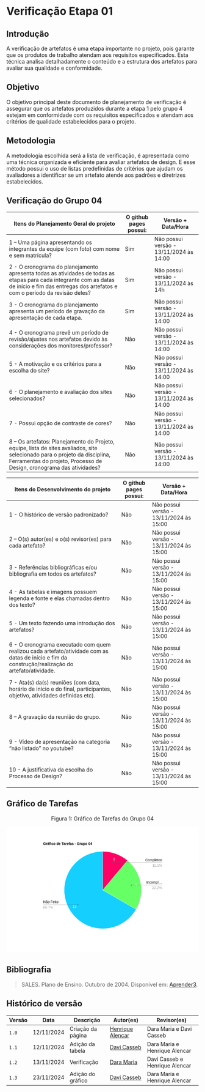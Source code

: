# Verificação Etapa 01

## Introdução
A verificação de artefatos é uma etapa importante no projeto, pois garante que os produtos de trabalho atendam aos requisitos especificados. Esta técnica analisa detalhadamente o conteúdo e a estrutura dos artefatos para avaliar sua qualidade e conformidade.

## Objetivo
O objetivo principal deste documento de planejamento de verificação é assegurar que os artefatos produzidos durante a etapa 1 pelo grupo 4 estejam em conformidade com os requisitos especificados e atendam aos critérios de qualidade estabelecidos para o projeto. 

## Metodologia 
A metodologia escolhida será a lista de verificação, é apresentada como uma técnica organizada e eficiente para avaliar artefatos de design. E esse método possui o uso de listas predefinidas de critérios que ajudam os avaliadores a identificar se um artefato atende aos padrões e diretrizes estabelecidos. 

## Verificação do Grupo 04

<center>

| Itens do Planejamento Geral do projeto | O github pages possui: | Versão + Data/Hora |
| ------------- | ------------- | ------------- |
| 1 – Uma página apresentando os integrantes da equipe (com foto) com nome e sem matrícula?  | Sim  | Não possui versão - 13/11/2024 às 14:00 |
| 2 - O cronograma do planejamento apresenta todas as atividades de todas as etapas para cada integrante com as datas de início e fim das entregas dos artefatos e com o período da revisão deles? | Sim | Não possui versão - 13/11/2024 às 14h |
| 3 - O cronograma do planejamento apresenta um período de gravação da apresentação de cada etapa.  | Sim  | Não possui versão - 13/11/2024 às 14:00 |
| 4 - O cronograma prevê um período de revisão/ajustes nos artefatos devido às considerações dos monitores/professor?  | Não  | Não possui versão - 13/11/2024 às 14:00 |
| 5 - A motivação e os critérios para a escolha do site?  | Não  | Não possui versão - 13/11/2024 às 14:00 |
| 6 - O planejamento e avaliação dos sites selecionados? | Não  | Não possui versão - 13/11/2024 às 14:00 |
| 7 - Possui opção de contraste de cores?  | Não  | Não possui versão - 13/11/2024 às 14:00 |
| 8 – Os artefatos: Planejamento do Projeto, equipe, lista de sites avaliados, site selecionado para o projeto da disciplina, Ferramentas do projeto, Processo de Design, cronograma das atividades? | Não  | Não possui versão - 13/11/2024 às 14:00 |


| Itens do Desenvolvimento do projeto | O github pages possui: | Versão + Data/Hora |
| ------------- | ------------- | ------------- |
| 1 - O histórico de versão padronizado? | Não | Não possui versão - 13/11/2024 às 15:00 |
| 2 – O(s) autor(es) e o(s) revisor(es) para cada artefato? | Não  | Não possui versão - 13/11/2024 às 15:00 |
| 3 - Referências bibliográficas e/ou bibliografia em todos os artefatos? | Não | Não possui versão - 13/11/2024 às 15:00 |
| 4 - As tabelas e imagens possuem legenda e fonte e elas chamadas dentro dos texto?  | Não  | Não possui versão - 13/11/2024 às 15:00 |
| 5 - Um texto fazendo uma introdução dos artefatos?  | Não  | Não possui versão - 13/11/2024 às 15:00 |
| 6 - O cronograma executado com quem realizou cada artefato/atividade com as datas de início e fim da construção/realização do artefato/atividade.  | Não  | Não possui versão - 13/11/2024 às 15:00 |
| 7 - Ata(s) da(s) reuniões (com data, horário de início e do final, participantes, objetivo, atividades definidas etc).  | Não  | Não possui versão - 13/11/2024 às 15:00 |
| 8 – A gravação da reunião do grupo.  | Não  | Não possui versão - 13/11/2024 às 15:00 |
| 9 - Vídeo de apresentação na categoria “não listado” no youtube?  | Não | Não possui versão - 13/11/2024 às 15:00 |
| 10 - A justificativa da escolha do Processo de Design?  | Não  | Não possui versão - 13/11/2024 às 15:00 |

</center>

## Gráfico de Tarefas
<div align="center">
<p> Figura 1: Gráfico de Tarefas do Grupo 04 </p> 
</div>

<center>

![Pie Chart das Tarefas](../assets/Grafico-de-Tarefas-Grupo-04.png)

</center>

## Bibliografia
> SALES. Plano de Ensino. Outubro de 2004. Disponível em: <a href="https://aprender3.unb.br/pluginfile.php/2972625/mod_resource/content/56/Plano_de_Ensino%20FIHC%20022024%20Turma%2001%20v1.pdf" target="_blank">Aprender3</a>.

## Histórico de versão

| Versão | Data       | Descrição                                | Autor(es)                                                                                       | Revisor(es)                                                                                                                                    |
| ------ | ---------- | ---------------------------------------- | ----------------------------------------------------------------------------------------------- | ---------------------------------------------------------------------------------------------------------------------------------------------- |
| `1.0`  | 12/11/2024 | Criação da página                     | [Henrique Alencar](https://github.com/henryqma) | Dara Maria e Davi Casseb |
| `1.1`  | 12/11/2024 | Adição da tabela                      | [Davi Casseb](https://github.com/dcasseb) | Dara Maria e Henrique Alencar |
| `1.2`  | 13/11/2024 | Verificação                     | [Dara Maria](https://github.com/dcasseb) | Davi Casseb e Henrique Alencar |
| `1.3`  | 23/11/2024 | Adição do gráfico                      | [Davi Casseb](https://github.com/dcasseb) | Dara Maria e Henrique Alencar |
